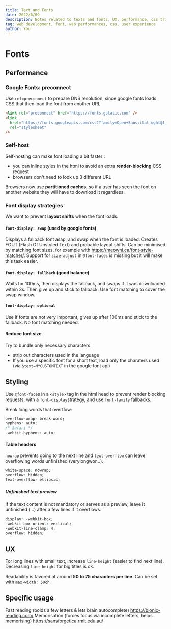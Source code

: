 ```yaml
---
title: Text and Fonts
date: 2022/6/09
description: Notes related to texts and fonts, UX, performance, css tricks...
tag: web development, font, web performances, css, user experience
author: You
---
```


# Fonts

## Performance

### Google Fonts: preconnect

Use `rel=preconnect` to prepare DNS resolution, since google fonts loads CSS that then load the font from another URL

```html
<link rel="preconnect" href="https://fonts.gstatic.com" />
<link
  href="https://fonts.googleapis.com/css2?family=Open+Sans:ital,wght@1,400;1,600&display=swap"
  rel="stylesheet"
/>
```

### Self-host

Self-hosting can make font loading a bit faster :

- you can inline styles in the html to avoid an extra **render-blocking** CSS request
- browsers don't need to look up 3 different URL

Browsers now use **partitioned caches**, so if a user has seen the font on another website they will have to download it regardless.

### Font display strategies

We want to prevent **layout shifts** when the font loads.

#### `font-display: swap` (used by google fonts)

Displays a fallback font asap, and swap when the font is loaded. Creates FOUT (Flash Of Unstyled Text) and probable layout shifts. Can be minimised by matching font sizes, for example with https://meowni.ca/font-style-matcher/. Support for `size-adjust` in `@font-faces` is missing but it will make this task easier.

#### `font-display: fallback` (good balance)

Waits for 100ms, then displays the fallback, and swaps if it was downloaded within 3s. Then give up and stick to fallback. Use font matching to cover the swap window.

#### `font-display: optional`

Use if fonts are not very important, gives up after 100ms and stick to the fallback. No font matching needed.

#### Reduce font size

Try to bundle only necessary characters:

- strip out characters used in the language
- If you use a specific font for a short text, load only the charaters used (via `&text=MYCUSTOMTEXT` in the google font api)

## Styling

Use `@font-face`s in a `<style>` tag in the html head to prevent render blocking requests, with a `font-display`strategy, and use `font-family` fallbacks.

Break long words that overflow:

```css
overflow-wrap: break-word;
hyphens: auto;
/* Safari */
-webkit-hyphens: auto;
```

#### Table headers

`nowrap` prevents going to the next line and `text-overflow` can leave overflowing words unfinished (verylongwor...).

```css
white-space: nowrap;
overflow: hidden;
text-overflow: ellipsis;
```

##### Unfinished text preview

If the text content is not mandatory or serves as a preview, leave it unfinished (...) after a few lines if it overflows.

```css
display: -webkit-box;
-webkit-box-orient: vertical;
-webkit-line-clamp: 4;
overflow: hidden;
```

## UX

For long lines with small text, increase `line-height` (easier to find next line). Decreasing `line-height` for big titles is ok.

Readability is favored at around **50 to 75 characters per line**. Can be set with `max-width: 50ch`.

## Specific usage

Fast reading (bolds a few letters & lets brain autocomplete) https://bionic-reading.com/
Memorisation (forces focus via incomplete letters, helps memorising) https://sansforgetica.rmit.edu.au/
